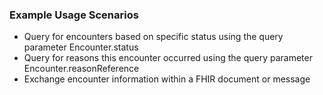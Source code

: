 ### Example Usage Scenarios
- Query for encounters based on specific status using the query parameter Encounter.status
- Query for reasons this encounter occurred using the query parameter Encounter.reasonReference
- Exchange encounter information within a FHIR document or message
